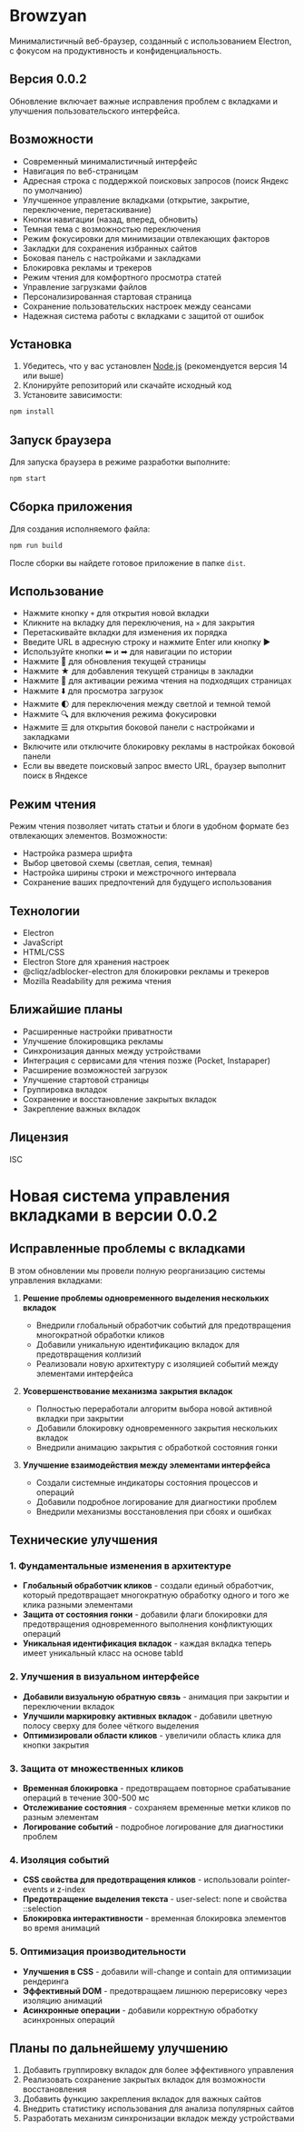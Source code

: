 # Browzyan

Минималистичный веб-браузер, созданный с использованием Electron, с фокусом на продуктивность и конфиденциальность.

## Версия 0.0.2
Обновление включает важные исправления проблем с вкладками и улучшения пользовательского интерфейса.

## Возможности

- Современный минималистичный интерфейс
- Навигация по веб-страницам
- Адресная строка с поддержкой поисковых запросов (поиск Яндекс по умолчанию)
- Улучшенное управление вкладками (открытие, закрытие, переключение, перетаскивание)
- Кнопки навигации (назад, вперед, обновить)
- Темная тема с возможностью переключения
- Режим фокусировки для минимизации отвлекающих факторов
- Закладки для сохранения избранных сайтов
- Боковая панель с настройками и закладками
- Блокировка рекламы и трекеров
- Режим чтения для комфортного просмотра статей
- Управление загрузками файлов
- Персонализированная стартовая страница
- Сохранение пользовательских настроек между сеансами
- Надежная система работы с вкладками с защитой от ошибок

## Установка

1. Убедитесь, что у вас установлен [Node.js](https://nodejs.org/) (рекомендуется версия 14 или выше)
2. Клонируйте репозиторий или скачайте исходный код
3. Установите зависимости:

```bash
npm install
```

## Запуск браузера

Для запуска браузера в режиме разработки выполните:

```bash
npm start
```

## Сборка приложения

Для создания исполняемого файла:

```bash
npm run build
```

После сборки вы найдете готовое приложение в папке `dist`.

## Использование

- Нажмите кнопку `+` для открытия новой вкладки
- Кликните на вкладку для переключения, на `✕` для закрытия
- Перетаскивайте вкладки для изменения их порядка
- Введите URL в адресную строку и нажмите Enter или кнопку ▶
- Используйте кнопки ⬅ и ➡ для навигации по истории
- Нажмите 🔄 для обновления текущей страницы
- Нажмите ★ для добавления текущей страницы в закладки
- Нажмите 📖 для активации режима чтения на подходящих страницах
- Нажмите ⬇️ для просмотра загрузок
- Нажмите 🌓 для переключения между светлой и темной темой
- Нажмите 🔍 для включения режима фокусировки
- Нажмите ☰ для открытия боковой панели с настройками и закладками
- Включите или отключите блокировку рекламы в настройках боковой панели
- Если вы введете поисковый запрос вместо URL, браузер выполнит поиск в Яндексе

## Режим чтения

Режим чтения позволяет читать статьи и блоги в удобном формате без отвлекающих элементов. Возможности:
- Настройка размера шрифта
- Выбор цветовой схемы (светлая, сепия, темная)
- Настройка ширины строки и межстрочного интервала
- Сохранение ваших предпочтений для будущего использования

## Технологии

- Electron
- JavaScript
- HTML/CSS
- Electron Store для хранения настроек
- @cliqz/adblocker-electron для блокировки рекламы и трекеров
- Mozilla Readability для режима чтения

## Ближайшие планы

- Расширенные настройки приватности
- Улучшение блокировщика рекламы
- Синхронизация данных между устройствами
- Интеграция с сервисами для чтения позже (Pocket, Instapaper)
- Расширение возможностей загрузок
- Улучшение стартовой страницы
- Группировка вкладок
- Сохранение и восстановление закрытых вкладок
- Закрепление важных вкладок

## Лицензия

ISC 

# Новая система управления вкладками в версии 0.0.2

## Исправленные проблемы с вкладками

В этом обновлении мы провели полную реорганизацию системы управления вкладками:

1. **Решение проблемы одновременного выделения нескольких вкладок**
   - Внедрили глобальный обработчик событий для предотвращения многократной обработки кликов
   - Добавили уникальную идентификацию вкладок для предотвращения коллизий
   - Реализовали новую архитектуру с изоляцией событий между элементами интерфейса

2. **Усовершенствование механизма закрытия вкладок**
   - Полностью переработали алгоритм выбора новой активной вкладки при закрытии
   - Добавили блокировку одновременного закрытия нескольких вкладок
   - Внедрили анимацию закрытия с обработкой состояния гонки

3. **Улучшение взаимодействия между элементами интерфейса**
   - Создали системные индикаторы состояния процессов и операций
   - Добавили подробное логирование для диагностики проблем
   - Внедрили механизмы восстановления при сбоях и ошибках

## Технические улучшения

### 1. Фундаментальные изменения в архитектуре

- **Глобальный обработчик кликов** - создали единый обработчик, который предотвращает многократную обработку одного и того же клика разными элементами
- **Защита от состояния гонки** - добавили флаги блокировки для предотвращения одновременного выполнения конфликтующих операций
- **Уникальная идентификация вкладок** - каждая вкладка теперь имеет уникальный класс на основе tabId

### 2. Улучшения в визуальном интерфейсе

- **Добавили визуальную обратную связь** - анимация при закрытии и переключении вкладок
- **Улучшили маркировку активных вкладок** - добавили цветную полосу сверху для более чёткого выделения
- **Оптимизировали области кликов** - увеличили область клика для кнопки закрытия

### 3. Защита от множественных кликов

- **Временная блокировка** - предотвращаем повторное срабатывание операций в течение 300-500 мс
- **Отслеживание состояния** - сохраняем временные метки кликов по разным элементам
- **Логирование событий** - подробное логирование для диагностики проблем

### 4. Изоляция событий

- **CSS свойства для предотвращения кликов** - использовали pointer-events и z-index
- **Предотвращение выделения текста** - user-select: none и свойства ::selection
- **Блокировка интерактивности** - временная блокировка элементов во время анимаций

### 5. Оптимизация производительности

- **Улучшения в CSS** - добавили will-change и contain для оптимизации рендеринга
- **Эффективный DOM** - предотвращаем лишнюю перерисовку через изоляцию анимаций
- **Асинхронные операции** - добавили корректную обработку асинхронных операций

## Планы по дальнейшему улучшению

1. Добавить группировку вкладок для более эффективного управления
2. Реализовать сохранение закрытых вкладок для возможности восстановления
3. Добавить функцию закрепления вкладок для важных сайтов
4. Внедрить статистику использования для анализа популярных сайтов
5. Разработать механизм синхронизации вкладок между устройствами 